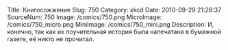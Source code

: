 Title: Книгосожжение 
Slug: 750 
Category: xkcd 
Date: 2010-09-29 21:28:37 
SourceNum: 750 
Image: /comics/750.png 
MicroImage: /comics/750_micro.png 
MiniImage: /comics/750_mini.png 
Description: И, конечно, так как их поучительная история была напечатана в бумажной газете, её никто не прочитал. 

